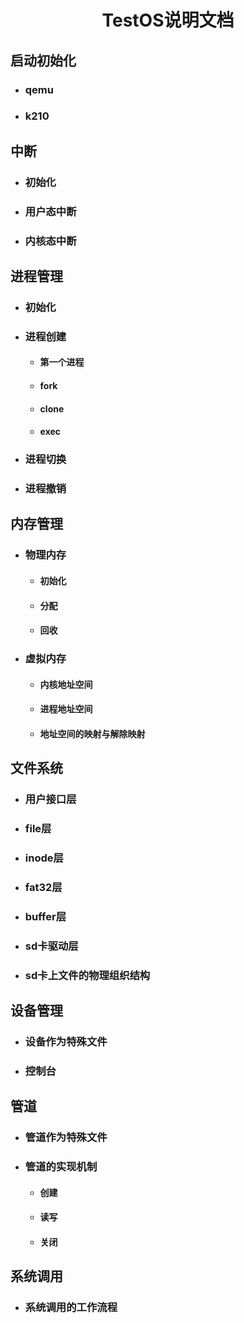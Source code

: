 # <center> TestOS说明文档 </center>

## 启动初始化

+ ### qemu

+ ### k210
  
## 中断

+ ### 初始化
  
+ ### 用户态中断
  
+ ### 内核态中断
  
## 进程管理

+ ### 初始化
  
+ ### 进程创建
  
  + #### 第一个进程
  + #### fork
  + #### clone
  + #### exec
  
+ ### 进程切换
  
+ ### 进程撤销

## 内存管理

+ ### 物理内存
  
  + #### 初始化
  + #### 分配
  + #### 回收
  
+ ### 虚拟内存
  
  + #### 内核地址空间
  + #### 进程地址空间
  + #### 地址空间的映射与解除映射

## 文件系统

+ ### 用户接口层
  
+ ### file层
  
+ ### inode层
  
+ ### fat32层
  
+ ### buffer层
  
+ ### sd卡驱动层
  
+ ### sd卡上文件的物理组织结构
  
## 设备管理

+ ### 设备作为特殊文件

+ ### 控制台

## 管道

+ ### 管道作为特殊文件

+ ### 管道的实现机制
  
  + #### 创建
  + #### 读写
  + #### 关闭

## 系统调用

+ ### 系统调用的工作流程